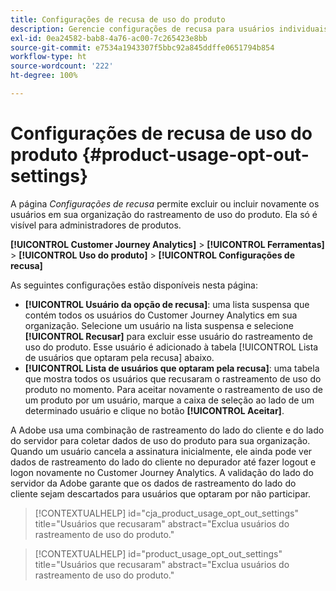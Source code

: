 ```yaml
---
title: Configurações de recusa de uso do produto
description: Gerencie configurações de recusa para usuários individuais na organização.
exl-id: 0ea24582-bab8-4a76-ac00-7c265423e8bb
source-git-commit: e7534a1943307f5bbc92a845ddffe0651794b854
workflow-type: ht
source-wordcount: '222'
ht-degree: 100%

---
```


# Configurações de recusa de uso do produto {#product-usage-opt-out-settings}

A página _Configurações de recusa_ permite excluir ou incluir novamente os usuários em sua organização do rastreamento de uso do produto. Ela só é visível para administradores de produtos.

**[!UICONTROL Customer Journey Analytics]** > **[!UICONTROL Ferramentas]** > **[!UICONTROL Uso do produto]** > **[!UICONTROL Configurações de recusa]**

As seguintes configurações estão disponíveis nesta página:

* **[!UICONTROL Usuário da opção de recusa]**: uma lista suspensa que contém todos os usuários do Customer Journey Analytics em sua organização. Selecione um usuário na lista suspensa e selecione **[!UICONTROL Recusar]** para excluir esse usuário do rastreamento de uso do produto. Esse usuário é adicionado à tabela [!UICONTROL Lista de usuários que optaram pela recusa] abaixo.
* **[!UICONTROL Lista de usuários que optaram pela recusa]**: uma tabela que mostra todos os usuários que recusaram o rastreamento de uso do produto no momento. Para aceitar novamente o rastreamento de uso de um produto por um usuário, marque a caixa de seleção ao lado de um determinado usuário e clique no botão **[!UICONTROL Aceitar]**.

A Adobe usa uma combinação de rastreamento do lado do cliente e do lado do servidor para coletar dados de uso do produto para sua organização. Quando um usuário cancela a assinatura inicialmente, ele ainda pode ver dados de rastreamento do lado do cliente no depurador até fazer logout e logon novamente no Customer Journey Analytics. A validação do lado do servidor da Adobe garante que os dados de rastreamento do lado do cliente sejam descartados para usuários que optaram por não participar.

>[!CONTEXTUALHELP]
>id="cja_product_usage_opt_out_settings"
>title="Usuários que recusaram"
>abstract="Exclua usuários do rastreamento de uso do produto."

>[!CONTEXTUALHELP]
>id="product_usage_opt_out_settings"
>title="Usuários que recusaram"
>abstract="Exclua usuários do rastreamento de uso do produto."
